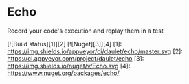 # Echo

Record your code's execution and replay them in a test

[![Build status][1]][2] [![Nuget][3]][4]
  [1]: https://img.shields.io/appveyor/ci/daulet/echo/master.svg
  [2]: https://ci.appveyor.com/project/daulet/echo
  [3]: https://img.shields.io/nuget/v/Echo.svg
  [4]: https://www.nuget.org/packages/echo/
